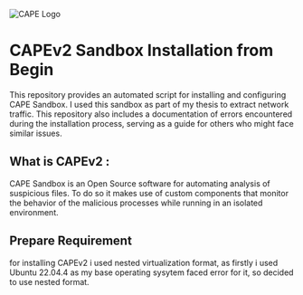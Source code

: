 ![CAPE Logo](https://raw.githubusercontent.com/ctxis/CAPE/master/docs/_static/cape-logo.png)


# CAPEv2 Sandbox Installation from Begin
This repository provides an automated script for installing and configuring CAPE Sandbox. I used this sandbox as part of my thesis to extract network traffic. This repository also includes a documentation of errors encountered during the installation process, serving as a guide for others who might face similar issues.

## What is CAPEv2 :
CAPE Sandbox is an Open Source software for automating analysis of suspicious files. To do so it makes use of custom components that monitor the behavior of the malicious processes while running in an isolated environment.

## Prepare Requirement
for installing CAPEv2 i used nested virtualization format, as firstly i used Ubuntu 22.04.4 as my base operating sysytem faced error for it, so decided to use nested format.









